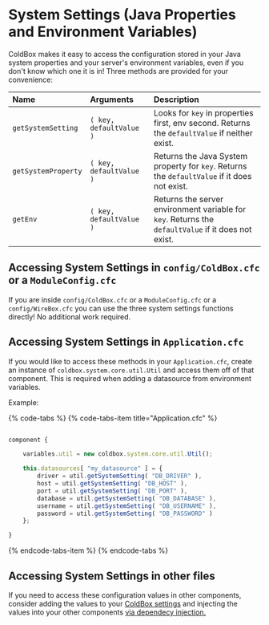 # System Settings \(Java Properties and Environment Variables\)

ColdBox makes it easy to access the configuration stored in your Java system properties and your server's environment variables, even if you don't know which one it is in! Three methods are provided for your convenience:

| Name | Arguments | Description |
| :--- | :--- | :--- |
| `getSystemSetting` | `( key, defaultValue )` | Looks for `key` in properties first, env second. Returns the `defaultValue` if neither exist. |
| `getSystemProperty` | `( key, defaultValue )` | Returns the Java System property for `key`. Returns the `defaultValue` if it does not exist. |
| `getEnv` | `( key, defaultValue )` | Returns the server environment variable for `key`. Returns the `defaultValue` if it does not exist. |

## Accessing System Settings in `config/ColdBox.cfc` or a `ModuleConfig.cfc`

If you are inside `config/ColdBox.cfc` or a `ModuleConfig.cfc` or a `config/WireBox.cfc` you can use the three system settings functions directly! No additional work required.

## Accessing System Settings in `Application.cfc`

If you would like to access these methods in your `Application.cfc`, create an instance of `coldbox.system.core.util.Util` and access them off of that component. This is required when adding a datasource from environment variables.

Example:

{% code-tabs %}
{% code-tabs-item title="Application.cfc" %}
```javascript
component {

    variables.util = new coldbox.system.core.util.Util();

    this.datasources[ "my_datasource" ] = {
        driver = util.getSystemSetting( "DB_DRIVER" ),
        host = util.getSystemSetting( "DB_HOST" ),
        port = util.getSystemSetting( "DB_PORT" ),
        database = util.getSystemSetting( "DB_DATABASE" ),
        username = util.getSystemSetting( "DB_USERNAME" ),
        password = util.getSystemSetting( "DB_PASSWORD" )
    };

}
```
{% endcode-tabs-item %}
{% endcode-tabs %}

## Accessing System Settings in other files

If you need to access these configuration values in other components, consider adding the values to your [ColdBox settings](configuration-directives/settings.md) and injecting the values into your other components [via dependecy injection.](../using-settings.md)

